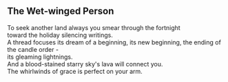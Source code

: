 The Wet-winged Person
---------------------
To seek another land always you smear through the fortnight  
toward the holiday silencing writings.  
A thread focuses its dream of a beginning, its new beginning, the ending of the candle order -  
its gleaming lightnings.  
And a blood-stained starry sky's lava will connect you.  
The whirlwinds of grace is perfect on your arm.  
